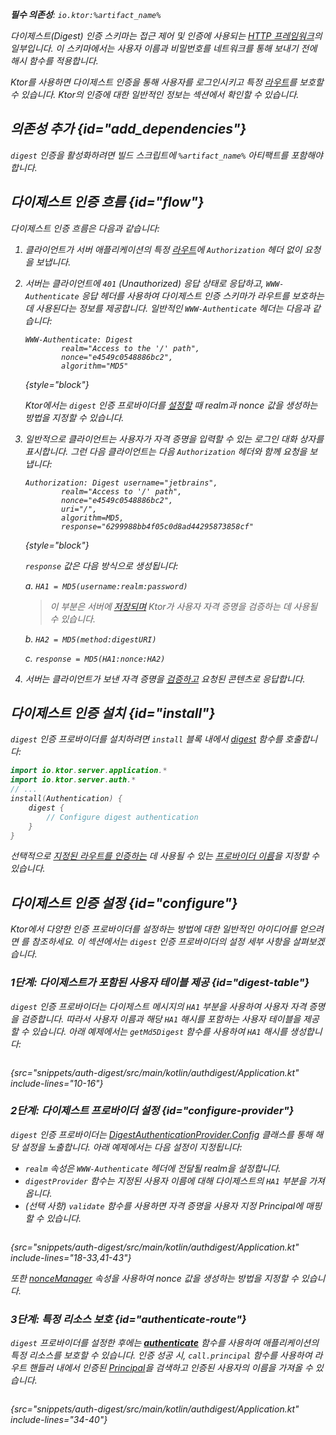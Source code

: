 [//]: # (title: Ktor 서버의 다이제스트 인증)

<show-structure for="chapter" depth="2"/>

<var name="artifact_name" value="ktor-server-auth"/>

<tldr>
<p>
<b>필수 의존성</b>: <code>io.ktor:%artifact_name%</code>
</p>
<var name="example_name" value="auth-digest"/>
<include from="lib.topic" element-id="download_example"/>
<include from="lib.topic" element-id="native_server_not_supported"/>
</tldr>

다이제스트(Digest) 인증 스키마는 접근 제어 및 인증에 사용되는 [HTTP 프레임워크](https://developer.mozilla.org/en-US/docs/Web/HTTP/Authentication)의 일부입니다. 이 스키마에서는 사용자 이름과 비밀번호를 네트워크를 통해 보내기 전에 해시 함수를 적용합니다.

Ktor를 사용하면 다이제스트 인증을 통해 사용자를 로그인시키고 특정 [라우트](server-routing.md)를 보호할 수 있습니다. Ktor의 인증에 대한 일반적인 정보는 [](server-auth.md) 섹션에서 확인할 수 있습니다.

## 의존성 추가 {id="add_dependencies"}
`digest` 인증을 활성화하려면 빌드 스크립트에 `%artifact_name%` 아티팩트를 포함해야 합니다.

<include from="lib.topic" element-id="add_ktor_artifact"/>

## 다이제스트 인증 흐름 {id="flow"}

다이제스트 인증 흐름은 다음과 같습니다:

1. 클라이언트가 서버 애플리케이션의 특정 [라우트](server-routing.md)에 `Authorization` 헤더 없이 요청을 보냅니다.
1. 서버는 클라이언트에 `401` (Unauthorized) 응답 상태로 응답하고, `WWW-Authenticate` 응답 헤더를 사용하여 다이제스트 인증 스키마가 라우트를 보호하는 데 사용된다는 정보를 제공합니다. 일반적인 `WWW-Authenticate` 헤더는 다음과 같습니다:

   ```
   WWW-Authenticate: Digest
           realm="Access to the '/' path",
           nonce="e4549c0548886bc2",
           algorithm="MD5"
   ```
   {style="block"}

   Ktor에서는 `digest` 인증 프로바이더를 [설정할](#configure-provider) 때 realm과 nonce 값을 생성하는 방법을 지정할 수 있습니다.

1. 일반적으로 클라이언트는 사용자가 자격 증명을 입력할 수 있는 로그인 대화 상자를 표시합니다. 그런 다음 클라이언트는 다음 `Authorization` 헤더와 함께 요청을 보냅니다:

   ```
   Authorization: Digest username="jetbrains",
           realm="Access to '/' path",
           nonce="e4549c0548886bc2",
           uri="/",
           algorithm=MD5,
           response="6299988bb4f05c0d8ad44295873858cf"
   ```
   {style="block"}

   `response` 값은 다음 방식으로 생성됩니다:
   
   a. `HA1 = MD5(username:realm:password)`
   > 이 부분은 서버에 [저장되며](#digest-table) Ktor가 사용자 자격 증명을 검증하는 데 사용될 수 있습니다.
   
   b. `HA2 = MD5(method:digestURI)`
   
   c. `response = MD5(HA1:nonce:HA2)`

1. 서버는 클라이언트가 보낸 자격 증명을 [검증하고](#configure-provider) 요청된 콘텐츠로 응답합니다.

## 다이제스트 인증 설치 {id="install"}
`digest` 인증 프로바이더를 설치하려면 `install` 블록 내에서 [digest](https://api.ktor.io/ktor-server/ktor-server-plugins/ktor-server-auth/io.ktor.server.auth/digest.html) 함수를 호출합니다:

```kotlin
import io.ktor.server.application.*
import io.ktor.server.auth.*
// ...
install(Authentication) {
    digest {
        // Configure digest authentication
    }
}
```
선택적으로 [지정된 라우트를 인증하는](#authenticate-route) 데 사용될 수 있는 [프로바이더 이름](server-auth.md#provider-name)을 지정할 수 있습니다.

## 다이제스트 인증 설정 {id="configure"}

Ktor에서 다양한 인증 프로바이더를 설정하는 방법에 대한 일반적인 아이디어를 얻으려면 [](server-auth.md#configure)를 참조하세요. 이 섹션에서는 `digest` 인증 프로바이더의 설정 세부 사항을 살펴보겠습니다.

### 1단계: 다이제스트가 포함된 사용자 테이블 제공 {id="digest-table"}

`digest` 인증 프로바이더는 다이제스트 메시지의 `HA1` 부분을 사용하여 사용자 자격 증명을 검증합니다. 따라서 사용자 이름과 해당 `HA1` 해시를 포함하는 사용자 테이블을 제공할 수 있습니다. 아래 예제에서는 `getMd5Digest` 함수를 사용하여 `HA1` 해시를 생성합니다:

```kotlin
```
{src="snippets/auth-digest/src/main/kotlin/authdigest/Application.kt" include-lines="10-16"}

### 2단계: 다이제스트 프로바이더 설정 {id="configure-provider"}

`digest` 인증 프로바이더는 [DigestAuthenticationProvider.Config](https://api.ktor.io/ktor-server/ktor-server-plugins/ktor-server-auth/io.ktor.server.auth/-digest-authentication-provider/-config/index.html) 클래스를 통해 해당 설정을 노출합니다. 아래 예제에서는 다음 설정이 지정됩니다:
* `realm` 속성은 `WWW-Authenticate` 헤더에 전달될 realm을 설정합니다.
* `digestProvider` 함수는 지정된 사용자 이름에 대해 다이제스트의 `HA1` 부분을 가져옵니다.
* (선택 사항) `validate` 함수를 사용하면 자격 증명을 사용자 지정 Principal에 매핑할 수 있습니다.

```kotlin
```
{src="snippets/auth-digest/src/main/kotlin/authdigest/Application.kt" include-lines="18-33,41-43"}

또한 [nonceManager](https://api.ktor.io/ktor-server/ktor-server-plugins/ktor-server-auth/io.ktor.server.auth/-digest-authentication-provider/-config/nonce-manager.html) 속성을 사용하여 nonce 값을 생성하는 방법을 지정할 수 있습니다.

### 3단계: 특정 리소스 보호 {id="authenticate-route"}

`digest` 프로바이더를 설정한 후에는 **[authenticate](server-auth.md#authenticate-route)** 함수를 사용하여 애플리케이션의 특정 리소스를 보호할 수 있습니다. 인증 성공 시, `call.principal` 함수를 사용하여 라우트 핸들러 내에서 인증된 [Principal](https://api.ktor.io/ktor-server/ktor-server-plugins/ktor-server-auth/io.ktor.server.auth/-principal/index.html)을 검색하고 인증된 사용자의 이름을 가져올 수 있습니다.

```kotlin
```
{src="snippets/auth-digest/src/main/kotlin/authdigest/Application.kt" include-lines="34-40"}